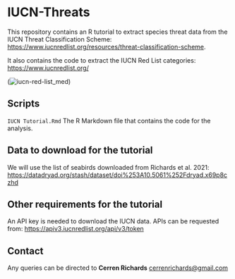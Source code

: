 # IUCN-Threats
This repository contains an R tutorial to extract species threat data from the IUCN Threat Classification Scheme: https://www.iucnredlist.org/resources/threat-classification-scheme. 



It also contains the code to extract the IUCN Red List categories: https://www.iucnredlist.org/

(![iucn-red-list_med](https://user-images.githubusercontent.com/39834789/191875310-2770177a-dbc1-4f15-a8d3-58ea46453711.jpeg))

## Scripts
`IUCN Tutorial.Rmd` The R Markdown file that contains the code for the analysis.

## Data to download for the tutorial
We will use the list of seabirds downloaded from Richards et al. 2021: https://datadryad.org/stash/dataset/doi%253A10.5061%252Fdryad.x69p8czhd 

## Other requirements for the tutorial
An API key is needed to download the IUCN data. APIs can be requested from: https://apiv3.iucnredlist.org/api/v3/token

## Contact
Any queries can be directed to **Cerren Richards** cerrenrichards@gmail.com
